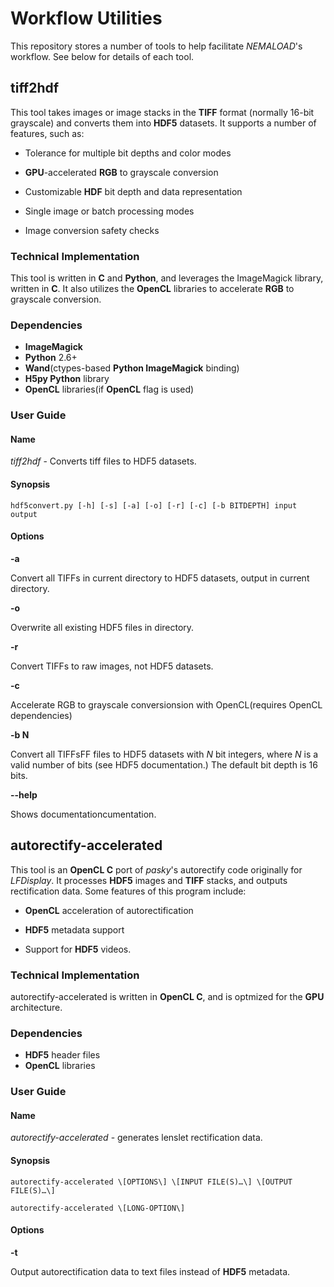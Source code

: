 # Workflow Utilities
This repository stores a number of tools to help facilitate *NEMALOAD*'s workflow. See below for details of each tool.

## tiff2hdf

This tool takes images or image stacks in the **TIFF** format (normally 16-bit grayscale) and converts them into **HDF5** datasets. It supports a number of features, such as:
* Tolerance for multiple bit depths and color modes

* **GPU**-accelerated **RGB** to grayscale conversion

* Customizable **HDF** bit depth and data representation

* Single image or batch processing modes

* Image conversion safety checks

### Technical Implementation
This tool is written in **C** and **Python**, and leverages the ImageMagick library, written in **C**. It also utilizes the **OpenCL** libraries to accelerate **RGB** to grayscale conversion.

### Dependencies
* **ImageMagick**
* **Python** 2.6+
* **Wand**(ctypes-based **Python ImageMagick** binding)
* **H5py Python** library
* **OpenCL** libraries(if **OpenCL** flag is used)

### User Guide
#### Name
*tiff2hdf* - Converts tiff files to HDF5 datasets.
#### Synopsis
`hdf5convert.py [-h] [-s] [-a] [-o] [-r] [-c] [-b BITDEPTH] input output` 

#### Options
**-a**  

Convert all TIFFs in current directory to HDF5 datasets, output in current directory.

**-o**  

Overwrite all existing HDF5 files in directory.

**-r**  

Convert TIFFs to raw images, not HDF5 datasets.

**-c**  

Accelerate RGB to grayscale conversionsion with OpenCL(requires OpenCL dependencies)

**-b N**  

Convert all TIFFsFF files to HDF5 datasets with _N_ bit integers, where _N_ is a valid number of bits (see HDF5 documentation.) The default bit depth is 16 bits.

**--help**   

Shows documentationcumentation.

## autorectify-accelerated
This tool is an **OpenCL C** port of *pasky*'s autorectify code originally for *LFDisplay*. It processes **HDF5** images and **TIFF** stacks, and outputs rectification data. Some features of this program include:

* **OpenCL** acceleration of autorectification

* **HDF5** metadata support

* Support for **HDF5** videos.

### Technical Implementation
autorectify-accelerated is written in **OpenCL C**, and is optmized for the **GPU** architecture. 
### Dependencies
* **HDF5** header files
* **OpenCL** libraries

### User Guide

#### Name
*autorectify-accelerated* - generates lenslet rectification data.  

#### Synopsis
`autorectify-accelerated \[OPTIONS\] \[INPUT FILE(S)…\] \[OUTPUT FILE(S)…\]`  

`autorectify-accelerated \[LONG-OPTION\]`

#### Options
**-t**  

Output autorectification data to text files instead of **HDF5** metadata.






